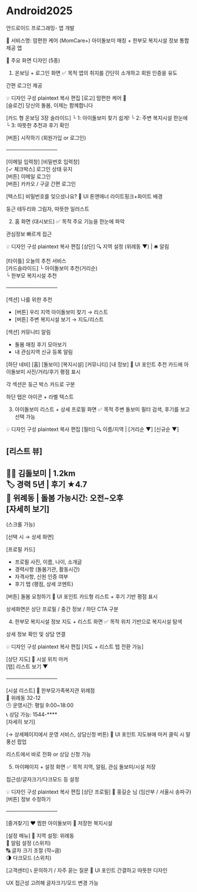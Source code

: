 # Android2025
안드로이드 프로그래밍- 앱 개발

🌸 서비스명: 맘편한 케어 (MomCare+)
아이돌보미 매칭 + 한부모 복지시설 정보 통합 제공 앱

📱 주요 화면 디자인 (5종)
1. 온보딩 + 로그인 화면
✅ 목적
앱의 취지를 간단히 소개하고 회원 인증을 유도

간편 로그인 제공

💡 디자인 구성
plaintext
복사
편집
[로고] 맘편한 케어 🌸  
[슬로건] 당신의 돌봄, 이제는 함께합니다

[카드 형 온보딩 3장 슬라이드]
 └ 1: 아이돌보미 찾기 쉽게!
 └ 2: 주변 복지시설 한눈에
 └ 3: 따뜻한 추천과 후기 확인

[버튼] 시작하기 (회원가입 or 로그인)

──────────────

[이메일 입력창]     [비밀번호 입력창]  
[✓ 체크박스] 로그인 상태 유지  
[버튼] 이메일 로그인  
[버튼] 카카오 / 구글 간편 로그인  

[텍스트] 비밀번호를 잊으셨나요?
🎨 UI 톤앤매너
라이트핑크+화이트 배경

둥근 테두리와 그림자, 따뜻한 일러스트

2. 홈 화면 (대시보드)
✅ 목적
주요 기능을 한눈에 파악

관심정보 빠르게 접근

💡 디자인 구성
plaintext
복사
편집
[상단] 🔍 지역 설정 (위례동 ▼) | 🛎️ 알림

[타이틀] 오늘의 추천 서비스  
[카드슬라이드]
 └ 아이돌보미 추천(거리순)  
 └ 한부모 복지시설 추천  

──────────────

[섹션] 나를 위한 추천
- [버튼] 우리 지역 아이돌보미 찾기 → 리스트
- [버튼] 주변 복지시설 보기 → 지도/리스트

[섹션] 커뮤니티 알림
- 돌봄 매칭 후기 모아보기
- 내 관심지역 신규 등록 알림

[하단 네비]
[홈] [돌보미] [복지시설] [커뮤니티] [내 정보]
🎨 UI 포인트
추천 카드에 아이돌보미 사진/거리/후기 평점 표시

각 섹션은 둥근 박스 카드로 구분

하단 탭은 아이콘 + 라벨 텍스트

3. 아이돌보미 리스트 + 상세 프로필 화면
✅ 목적
주변 돌보미 필터 검색, 후기를 보고 선택 가능

💡 디자인 구성
plaintext
복사
편집
[필터] 🔍 이름/지역 | [거리순 ▼] [신규순 ▼]

[리스트 뷰]
-------------------------
👩‍🍼 김돌보미  |  1.2km  
🏷️ 경력 5년 | 후기 ★4.7  
📍 위례동 | 돌봄 가능시간: 오전~오후  
[자세히 보기]
-------------------------

(스크롤 가능)

[선택 시 → 상세 화면]

[프로필 카드]
- 프로필 사진, 이름, 나이, 소개글
- 경력사항 (돌봄기관, 활동시간)
- 자격사항, 신원 인증 여부  
- 후기 탭 (평점, 상세 코멘트)

[버튼] 돌봄 요청하기
🎨 UI 포인트
카드형 리스트 + 후기 기반 평점 표시

상세화면은 상단 프로필 / 중간 정보 / 하단 CTA 구분

4. 한부모 복지시설 정보 지도 + 리스트 화면
✅ 목적
위치 기반으로 복지시설 탐색

상세 정보 확인 및 상담 연결

💡 디자인 구성
plaintext
복사
편집
[지도 + 리스트 탭 전환 가능]

[상단 지도]
📍 시설 위치 마커  
[탭] 리스트 보기 ▼

──────────────

[시설 리스트]
🏢 한부모가족복지관 위례점  
📍 위례동 32-12  
🕒 운영시간: 평일 9:00~18:00  
📞 상담 가능: 1544-****  
[자세히 보기]  

(→ 상세페이지에서 운영 서비스, 상담신청 버튼)
🎨 UI 포인트
지도뷰에 마커 클릭 시 말풍선 팝업

리스트에서 바로 전화 or 상담 신청 가능

5. 마이페이지 + 설정 화면
✅ 목적
지역, 알림, 관심 돌보미/시설 저장

접근성/글자크기/다크모드 등 설정

💡 디자인 구성
plaintext
복사
편집
[상단 프로필]
👩 홍길순 님 (임산부 / 서울시 송파구)  
[버튼] 정보 수정하기

──────────────

[즐겨찾기]
❤️ 찜한 아이돌보미
🏢 저장한 복지시설  

[설정 메뉴]
📍 지역 설정: 위례동  
🔔 알림 설정 (스위치)  
🔠 글자 크기 조절 (작~큼)  
🌗 다크모드 (스위치)  

[고객센터]
📞 문의하기 / 자주 묻는 질문
🎨 UI 포인트
간결하고 따뜻한 디자인

UX 접근성 고려해 글자크기/모드 변경 가능

